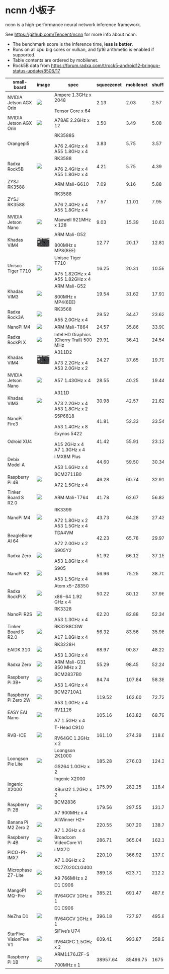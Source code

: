 # ncnn 小板子

ncnn is a high-performance neural network inference framework.

See https://github.com/Tencent/ncnn for more info about ncnn.

* The benchmark score is the inference time, **less is better**.
* Runs on all cpu big cores or vulkan, and fp16 arithmetic is enabled if supported.
* Table contents are ordered by mobilenet.
* Rock5B data from https://forum.radxa.com/t/rock5-android12-bringup-status-update/8506/17

|small-board|image|spec|squeezenet|mobilenet|shufflenet|
|---|---|---|---|---|---|
|NVIDIA Jetson AGX Orin|![](/images/jetsonagxorin.jpg)|Ampere 1.3GHz x 2048<br /><br />Tensor Core x 64|2.13|2.03|2.57|
|NVIDIA Jetson AGX Orin|![](/images/jetsonagxorin.jpg)|A78AE 2.2GHz x 12|3.50|3.49|5.08|
|Orangepi5||RK3588S<br /><br />A76 2.4GHz x 4<br />A55 1.8GHz x 4|3.83|5.75|3.57|
|Radxa Rock5B|![](/images/rock5b.jpg)|RK3588<br /><br />A76 2.4GHz x 4<br />A55 1.8GHz x 4|4.21|5.75|4.39|
|ZYSJ RK3588| |ARM Mali-G610|7.09|9.16|5.88|
|ZYSJ RK3588| |RK3588<br /><br />A76 2.4GHz x 4<br />A55 1.8GHz x 4|7.57|11.01|7.95|
|NVIDIA Jetson Nano|![](/images/jetsonnano.jpg)|Maxwell 921MHz x 128|9.03|15.39|10.61|
|Khadas VIM4|![](/images/vim4.jpg)|ARM Mali-G52<br /><br />800MHz x MP8(8EE)|12.77|20.17|12.81|
|Unisoc Tiger T710|![](/images/unisoct710.jpg)|Unisoc Tiger T710<br /><br />A75 1.82GHz x 4<br />A55 1.82GHz x 4|16.25|20.31|10.59|
|Khadas VIM3|![](/images/vim3.jpg)|ARM Mali-G52<br /><br />800MHz x MP4(6EE)|19.54|31.62|17.91|
|Radxa Rock3A|![](/images/rock3a.jpg)|RK3568<br /><br />A55 2.0GHz x 4|29.52|34.47|23.62|
|NanoPi M4|![](/images/nanopim4.jpg)|ARM Mali-T864|24.57|35.86|33.90|
|Radxa RockPi X|![](/images/rockpix.jpg)|Intel HD Graphics (Cherry Trail) 500 MHz|29.91|36.41|24.54|
|Khadas VIM4|![](/images/vim4.jpg)|A311D2<br /><br />A73 2.2GHz x 4<br />A53 2.0GHz x 2|24.27|37.65|19.79|
|NVIDIA Jetson Nano|![](/images/jetsonnano.jpg)|A57 1.43GHz x 4|28.55|40.25|19.44|
|Khadas VIM3|![](/images/vim3.jpg)|A311D<br /><br />A73 2.2GHz x 4<br />A53 1.8GHz x 2|30.98|42.57|21.62|
|NanoPi Fire3||S5P6818<br /><br />A53 1.4GHz x 8|41.81|52.33|33.54|
|Odroid XU4||Exynos 5422<br /><br />A15 2GHz x 4<br />A7 1.3GHz x 4|41.42|55.91|23.12|
|Debix Model A||i.MX8M Plus<br /><br />A53 1.6GHz x 4|44.60|59.50|30.34|
|Raspberry Pi 4B|![](/images/rasp4b.jpg)|BCM2711B0<br /><br />A72 1.5GHz x 4|46.28|60.74|32.91|
|Tinker Board S R2.0|![](/images/tinkersr2.jpg)|ARM Mali-T764|41.78|62.67|56.83|
|NanoPi M4|![](/images/nanopim4.jpg)|RK3399<br /><br />A72 1.8GHz x 2<br />A53 1.5GHz x 4|43.73|64.28|27.43|
|BeagleBone AI 64||TDA4VM<br /><br />A72 2.0GHz x 2|42.23|65.78|29.97|
|Radxa Zero|![](/images/radxazero.jpg)|S905Y2<br /><br />A53 1.8GHz x 4|51.92|66.12|37.15|
|NanoPi K2|![](/images/nanopik2.jpg)|S905<br /><br />A53 1.5GHz x 4|56.96|75.25|38.70|
|Radxa RockPi X|![](/images/rockpix.jpg)|Atom x5-Z8350<br /><br />x86-64 1.92 GHz x 4|50.22|80.12|37.96|
|NanoPi R2S|![](/images/nanopir2s.jpg)|RK3328<br /><br />A53 1.3GHz x 4|62.20|82.88|52.34|
|Tinker Board S R2.0|![](/images/tinkersr2.jpg)|RK3288CGW<br /><br />A17 1.8GHz x 4|56.32|83.56|35.96|
|EAIDK 310|![](/images/eaidk310.jpg)|RK3228H<br /><br />A53 1.3GHz x 4|68.97|90.87|48.22|
|Radxa Zero|![](/images/radxazero.jpg)|ARM Mali-G31 850 MHz x 2|55.29|98.45|52.24|
|Raspberry Pi 3B+|![](/images/rasp3b.jpg)|BCM2837B0<br /><br />A53 1.4GHz x 4|84.74|107.84|58.38|
|Raspberry Pi Zero 2W|![](/images/raspz2.jpg)|BCM2710A1<br /><br />A53 1.0GHz x 4|119.52|162.60|72.72|
|EASY EAI Nano|![](/images/easyeainano.jpg)|RV1126<br /><br />A7 1.5GHz x 4|105.16|163.82|68.79|
|RVB-ICE|![](/images/ice.jpg)|T-Head C910<br /><br />RV64GC 1.2GHz x 2|161.10|274.39|118.61|
|Loongson Pie Lite|![](/images/ls2k.jpg)|Loongson 2K1000<br /><br />GS264 1.0GHz x 2|185.28|276.03|124.39|
|Ingenic X2000||Ingenic X2000<br /><br />XBurst2 1.2GHz x 2|175.99|282.25|118.4|
|Raspberry Pi 2B|![](/images/rasp2b.jpg)|BCM2836<br /><br />A7 900MHz x 4|179.56|297.55|131.78|
|Banana Pi M2 Zero 2|![](/images/bananaz2.jpg)|AllWinner H2+<br /><br />A7 1.2GHz x 4|220.55|307.20|138.77|
|Raspberry Pi 4B|![](/images/rasp4b.jpg)|Broadcom VideoCore VI|286.71|365.04|162.14|
|PICO-PI-IMX7|![](/images/pico.jpg)|i.MX7D<br /><br />A7 1.0GHz x 2|220.10|366.92|137.02|
|Microphase Z7-Lite|![](/images/z7lite.jpg)|XC7Z020CLG400<br /><br />A9 766MHz x 2|389.18|623.71|212.20|
|MangoPI MQ-Pro|![](/images/mq-pro.jpg)|D1 C906<br /><br />RV64GCV 1GHz x 1|385.21|691.47|487.67|
|NeZha D1|![](/images/nezhad1.jpg)|D1 C906<br /><br />RV64GCV 1GHz x 1|396.18|727.97|495.87|
|StarFive VisionFive V1|![](/images/visionfivev1.jpg)|SiFive’s U74<br /><br />RV64GFC 1.5GHz x 2|609.41|993.87|358.98|
|Raspberry Pi 1B|![](/images/rasp1b.jpg)|ARM1176JZF-S<br /><br />700MHz x 1|38957.64|85496.75|16750.39|
